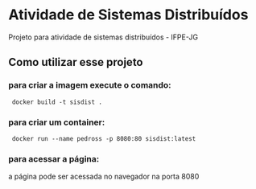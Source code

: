 # Atividade de Sistemas Distribuídos

Projeto para atividade de sistemas distribuídos - IFPE-JG

## Como utilizar esse projeto

### para criar a imagem execute o comando:

```
 docker build -t sisdist .
```

### para criar um container:

```
 docker run --name pedross -p 8080:80 sisdist:latest
```

### para acessar a página:

a página pode ser acessada no navegador na porta 8080